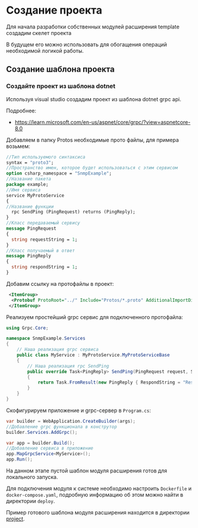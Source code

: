 # Создание проекта

Для начала разработки собственных модулей расширения template создадим скелет проекта

В будущем его можно использовать для обогащения операций необходимой логикой работы.

## Создание шаблона проекта

### Создайте проект из шаблона dotnet

Используя visual studio создадим проект из шаблона dotnet grpc api.

Подробнее:

* <https://learn.microsoft.com/en-us/aspnet/core/grpc/?view=aspnetcore-8.0>

Добавляем в папку Protos необходимые прото файлы, для примера возьмем:

```proto
//Тип используемого синтаксиса
syntax = "proto3";
//Пространство имен, которое будет использоваться с этим сервисом
option csharp_namespace = "SnmpExample";
//Название пакета
package example;
//Имя сервиса
service MyProtoService
{
//Название функции
  rpc SendPing (PingRequest) returns (PingReply);
}
//Класс передаваемый сервису
message PingRequest
{
  string requestString = 1;
}
//Класс получаемый в ответ
message PingReply
{
  string respondString = 1;
}
```

Добавим ссылку на протофайлы в проект:

```xml
 <ItemGroup>
  <Protobuf ProtoRoot="../" Include="Protos/*.proto" AdditionalImportDirs="Protos/" OutputDir="$(IntermediateOutputPath)/%(RecursiveDir)" />
 </ItemGroup>
```

Реализуем простейший grpc сервис для подключенного протофайла:

```csharp
using Grpc.Core;

namespace SnmpExample.Services
{
    // Наша реализация grpc сервиса
    public class MyService : MyProtoService.MyProtoServiceBase
    {
        // Наша реализация rpc SendPing
        public override Task<PingReply> SendPing(PingRequest request, ServerCallContext context)
        {
            return Task.FromResult(new PingReply { RespondString = "Respond string"});
        }
    }
}
```

Скофигурируем приложение и grpc-сервер в `Program.cs`:

```csharp
var builder = WebApplication.CreateBuilder(args);
//Добавление grpc функционала в конструтор
builder.Services.AddGrpc();

var app = builder.Build();
//Добавление сервиса в приложение
app.MapGrpcService<MyService>();
app.Run();
```

На данном этапе пустой шаблон модуля расширения готов для локального запуска.

Для подключения модуля к системе необходимо настроить `Dockerfile` и `docker-compose.yaml`, подробную информацию об этом можно найти в директории `deploy`.

Пример готового шаблона модуля расширения находится в директории [project](./project).
